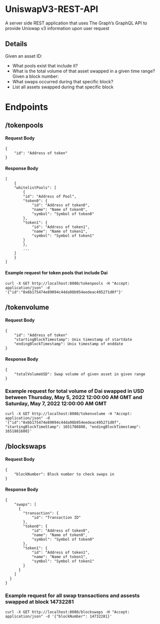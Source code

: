 # UniswapV3-REST-API
A server side REST application that uses The Graph’s GraphQL API to provide Uniswap v3 information upon user request

## Details
Given an asset ID:
- What pools exist that include it?
- What is the total volume of that asset swapped in a given time range?
Given a block number:
- What swaps occurred during that specific block?
- List all assets swapped during that specific block

# Endpoints
## /tokenpools
#### Request Body
```
{
    "id": "Address of token"
}
```
#### Response Body
```
[
    {
    "whitelistPools": [
        {
        "id": "Address of Pool",
        "token0": {
            "id": "Address of token0",
            "name": "Name of token0",
            "symbol": "Symbol of token0"
        },
        "token1": {
            "id": "Address of token1",
            "name": "Name of token1",
            "symbol": "Symbol of token1"
        }
        },
        ...
    ]
    }
]
```
#### Example request for token pools that include Dai
```
curl -X GET http://localhost:8080/tokenpools -H "Accept: application/json" -d '{"id":"0x6b175474e89094c44da98b954eedeac495271d0f"}'
```

## /tokenvolume
#### Request Body
```
{
    "id": "Address of token"
    "startingBlockTimestamp": Unix timestamp of startdate
    "endingBlockTimestamp": Unix timestamp of enddate
}
```
#### Response Body
```
{
    "totalVolumeUSD": Swap volume of given asset in given range
}
```
### Example request for total volume of Dai swapped in USD between Thursday, May 5, 2022 12:00:00 AM GMT and Saturday, May 7, 2022 12:00:00 AM GMT
```
curl -X GET http://localhost:8080/tokenvolume -H "Accept: application/json" -d '{"id":"0x6b175474e89094c44da98b954eedeac495271d0f", "startingBlockTimeStamp": 1651708800, "endingBlockTimestamp": 1651881600}'
```

## /blockswaps
#### Request Body
```
{
    "blockNumber": Block number to check swaps in
}
```
#### Response Body
```
{
    "swaps": [
      {
        "transaction": {
            "id": "Transaction ID"
        },
        "token0": {
            "id": "Address of token0",
            "name": "Name of token0",
            "symbol": "Symbol of token0"
        },
        "token1": {
            "id": "Address of token1",
            "name": "Name of token1",
            "symbol": "Symbol of token1"
        }
      }
    ]
  }
}
```
### Example request for all swap transactions and assests swapped at block 14732281
```
curl -X GET http://localhost:8080/blockswaps -H "Accept: application/json" -d '{"blockNumber": 14732281}'
```